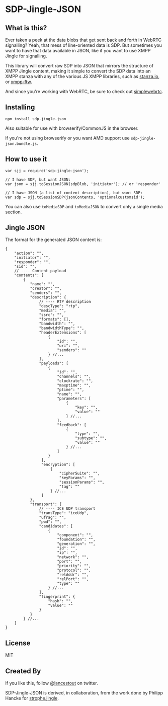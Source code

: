 # SDP-Jingle-JSON

## What is this?

Ever taken a peek at the data blobs that get sent back and forth in WebRTC
signalling? Yeah, that mess of line-oriented data is SDP. But sometimes
you want to have that data available in JSON, like if you want to use XMPP
Jingle for signalling.

This library will convert raw SDP into JSON that mirrors the structure of
XMPP Jingle content, making it simple to convert the SDP data into an XMPP 
stanza with any of the various JS XMPP libraries, such as [stanza.io](https://github.com/legastero/stanza.io),
or [xmpp-ftw](https://github.com/lloydwatkin/xmpp-ftw).

And since you're working with WebRTC, be sure to check out
[simplewebrtc](http://simplewebrtc.com).


## Installing

```
npm install sdp-jingle-json
```

Also suitable for use with browserify/CommonJS in the browser.

If you're not using browserify or you want AMD support use `sdp-jingle-json.bundle.js`.

## How to use it

```
var sjj = require('sdp-jingle-json');

// I have SDP, but want JSON:
var json = sjj.toSessionJSON(sdpBlob, 'initiator'); // or 'responder'

// I have JSON (a list of content description), but want SDP:
var sdp = sjj.toSessionSDP(jsonContents, 'optionalcustomsid');
```

You can also use `toMediaSDP` and `toMediaJSON` to convert only a single media section.

## Jingle JSON

The format for the generated JSON content is:

```
{
    "action": "",
    "initiator": "",
    "responder": "",
    "sid": "",
    // ---- Content payload
    "contents": [
        {
           "name": "",
           "creator": "",
           "senders": "",
           "description": {
               // ---- RTP description
               "descType": "rtp",
               "media": "",
               "ssrc": "",
               "formats": [],
               "bandwidth": "",
               "bandwidthType": "",
               "headerExtensions": [
                   {
                       "id": "",
                       "uri": "",
                       "senders": ""
                   } //...
               ],
               "payloads": [
                   {
                       "id": "",
                       "channels": "",
                       "clockrate": "",
                       "maxptime": "",
                       "ptime": "",
                       "name": "",
                       "parameters": [
                           {
                               "key": "",
                               "value": ""
                           } //...
                       ],
                       "feedback": [
                           {
                               "type": "",
                               "subtype": "",
                               "value": ""
                           } //...
                       ]
                   }
                ],
                "encryption": [
                    {
                        "cipherSuite": "",
                        "keyParams": "",
                        "sessionParams": "",
                        "tag": ""
                    } //...
                ]
           },
           "transport": {
               // ---- ICE UDP transport
               "transType": "iceUdp",
               "ufrag": "",
               "pwd": "",
               "candidates": [
                   {
                       "component": "",
                       "foundation": "",
                       "generation": "",
                       "id": "",
                       "ip": "",
                       "network": "",
                       "port": "",
                       "priority": "",
                       "protocol": "",
                       "relAddr": "",
                       "relPort": "",
                       "type": ""
                   } //...
               ],
               "fingerprint": {
                   "hash": "",
                   "value": ""
               }
           }
        } //...
    ]
}
```

## License

MIT

## Created By

If you like this, follow [@lancestout](http://twitter.com/lancestout) on twitter.

SDP-Jingle-JSON is derived, in collaboration, from the work done by Philipp Hancke for [strophe.jingle](https://github.com/estos/strophe.jingle).
